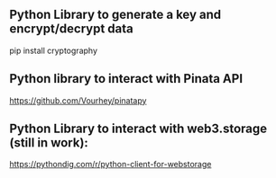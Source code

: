 ## Python Library to generate a key and encrypt/decrypt data
pip install cryptography
## Python library to interact with Pinata API
https://github.com/Vourhey/pinatapy
## Python Library to interact with web3.storage (still in work):
https://pythondig.com/r/python-client-for-webstorage